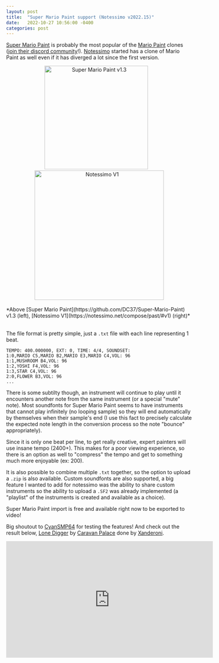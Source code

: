 ```yaml
---
layout: post
title:  "Super Mario Paint support (Notessimo v2022.15)"
date:   2022-10-27 10:56:00 -0400
categories: post
---
```


[Super Mario Paint](https://github.com/DC37/Super-Mario-Paint) is probably the most popular of the [Mario Paint](https://en.wikipedia.org/wiki/Mario_Paint) clones ([join their discord community](https://discord.com/invite/MfQK5TF)!). [Notessimo](https://notessimo.net) started has a clone of Mario Paint as well even if it has diverged a lot since the first version.

<center class="images">
<a href="https://cdn.notessimo.com/web/static/compose/SMP1.3.png" target="_blank"><img src="https://cdn.notessimo.com/web/static/compose/SMP1.3.png" alt="Super Mario Paint v1.3" width="280"/></a>&nbsp;&nbsp;&nbsp;&nbsp;
<a href="https://cdn.notessimo.com/web/static/compose/V1-1.jpg" target="_blank"><img src="https://cdn.notessimo.com/web/static/compose/V1-1.jpg" alt="Notessimo V1" width="350"/></a><br/><br/>
</center>
*Above [Super Mario Paint](https://github.com/DC37/Super-Mario-Paint) v1.3 (left), [Notessimo V1](https://notessimo.net/compose/past/#v1) (right)*
<br/><br/>

The file format is pretty simple, just a `.txt` file with each line representing 1 beat.
```
TEMPO: 400.000000, EXT: 0, TIME: 4/4, SOUNDSET: 
1:0,MARIO C5,MARIO B2,MARIO E3,MARIO C4,VOL: 96
1:1,MUSHROOM B4,VOL: 96
1:2,YOSHI F4,VOL: 96
1:3,STAR C4,VOL: 96
2:0,FLOWER B3,VOL: 96
...
```

There is some subtilty though, an instrument will continue to play until it encounters another note from the same instrument (or a special "mute" note). Most soundfonts for Super Mario Paint seems to have instruments that cannot play infinitely (no looping sample) so they will end automatically by themselves when their sample's end (I use this fact to precisely calculate the expected note length in the conversion process so the note "bounce" appropriately).

Since it is only one beat per line, to get really creative, expert painters will use insane tempo (2400+). This makes for a poor viewing experience, so there is an option as well to "compress" the tempo and get to something much more enjoyable (ex: 200).

It is also possible to combine multiple `.txt` together, so the option to upload a `.zip` is also available. Custom soundfonts are also supported, a big feature I wanted to add for notessimo was the ability to share custom instruments so the ability to upload a `.SF2` was already implemented (a "playlist" of the instruments is created and available as a choice). 

Super Mario Paint import is free and available right now to be exported to video!

Big shoutout to [CyanSMP64](https://notessimo.net/u/Wikkid_Vommit) for testing the features! And check out the result below, [Lone Digger](https://notessimo.net/s/BMXpLJIH1F) by [Caravan Palace](https://en.wikipedia.org/wiki/Caravan_Palace) done by [Xanderoni](https://notessimo.net/u/Xanderoni).

<center class="video-wrapper"><iframe width="560" height="315" src="https://www.youtube.com/embed/Thy8Epx646U" title="YouTube video player" frameborder="0" allow="accelerometer; autoplay; clipboard-write; encrypted-media; gyroscope; picture-in-picture" allowfullscreen></iframe></center>

<br/>
<div id='discourse-comments'></div>

<script type="text/javascript">
  DiscourseEmbed = { discourseUrl: 'https://community.notessimo.net/',
                     discourseEmbedUrl: 'https://jd.boiv.in/post/2022/10/27/mario-paint.html' };

  (function() {
    var d = document.createElement('script'); d.type = 'text/javascript'; d.async = true;
    d.src = DiscourseEmbed.discourseUrl + 'javascripts/embed.js';
    (document.getElementsByTagName('head')[0] || document.getElementsByTagName('body')[0]).appendChild(d);
  })();
</script>